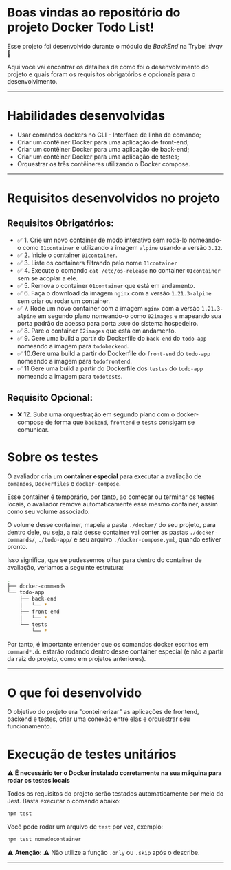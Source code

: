 # Boas vindas ao repositório do projeto Docker Todo List!

Esse projeto foi desenvolvido durante o módulo de _BackEnd_ na Trybe! #vqv 🚀

Aqui você vai encontrar os detalhes de como foi o desenvolvimento do projeto e quais foram os requisitos obrigatórios e opcionais para o desenvolvimento.

---
# Habilidades desenvolvidas
  * Usar comandos dockers no CLI - Interface de linha de comando;
  * Criar um contêiner Docker para uma aplicação de front-end;
  * Criar um contêiner Docker para uma aplicação de back-end;
  * Criar um contêiner Docker para uma aplicação de testes;
  * Orquestrar os três contêineres utilizando o Docker compose.

---
# Requisitos desenvolvidos no projeto
## Requisitos Obrigatórios:

- ✅ 1. Crie um novo container de modo interativo sem roda-lo nomeando-o como `01container` e utilizando a imagem `alpine` usando a versão `3.12`.
- ✅ 2. Inicie o container `01container`.
- ✅ 3. Liste os containers filtrando pelo nome `01container`
- ✅ 4. Execute o comando `cat /etc/os-release` no container `01container` sem se acoplar a ele.
- ✅ 5. Remova o container `01container` que está em andamento.
- ✅ 6. Faça o download da imagem `nginx` com a versão `1.21.3-alpine` sem criar ou rodar um container.
- ✅ 7. Rode um novo container com a imagem  `nginx` com a versão `1.21.3-alpine` em segundo plano nomeando-o como `02images` e mapeando sua porta padrão de acesso para porta `3000` do sistema hospedeiro.
- ✅ 8. Pare o container `02images` que está em andamento.
- ✅ 9. Gere uma build a partir do Dockerfile do `back-end` do `todo-app` nomeando a imagem para `todobackend`.
- ✅ 10.Gere uma build a partir do Dockerfile do `front-end` do `todo-app` nomeando a imagem para `todofrontend`.
- ✅ 11.Gere uma build a partir do Dockerfile dos `testes` do `todo-app` nomeando a imagem para `todotests`.
## Requisito Opcional:

- ❌ 12. Suba uma orquestração em segundo plano com o docker-compose de forma que `backend`, `frontend` e `tests` consigam se comunicar.

# Sobre os testes

O avaliador cria um **container especial** para executar a avaliação de `comandos`, `Dockerfiles` e `docker-compose`. 

Esse container é temporário, por tanto, ao começar ou terminar os testes locais, o avaliador remove automaticamente esse mesmo container, assim como seu volume associado.

O volume desse container, mapeia a pasta `./docker/` do seu projeto, para dentro dele, ou seja, a raiz desse container vai conter as pastas `./docker-commands/`, `./todo-app/` e seu arquivo `./docker-compose.yml`, quando estiver pronto.

Isso significa, que se pudessemos olhar para dentro do container de avaliação, veriamos a seguinte estrutura:

```bash
.
├── docker-commands
└── todo-app
    ├── back-end
    │   └── *
    ├── front-end
    │   └── *
    └── tests
        └── *
```

Por tanto, é importante entender que os comandos docker escritos em `command*.dc` estarão rodando dentro desse container especial (e não a partir da raiz do projeto, como em projetos anteriores).

---


# O que foi desenvolvido

O objetivo do projeto era "conteinerizar" as aplicações de frontend, backend e testes, criar uma conexão entre elas e orquestrar seu funcionamento.
# Execução de testes unitários

⚠ **É necessário ter o Docker instalado corretamente na sua máquina para rodar os testes locais**

Todos os requisitos do projeto serão testados automaticamente por meio do Jest. Basta executar o comando abaixo:

```bash
npm test
```

Você pode rodar um arquivo de `test` por vez, exemplo:

```bash
npm test nomedocontainer
```
⚠ **Atenção:** ⚠
Não  utilize a função `.only` ou `.skip` após o describe.

---